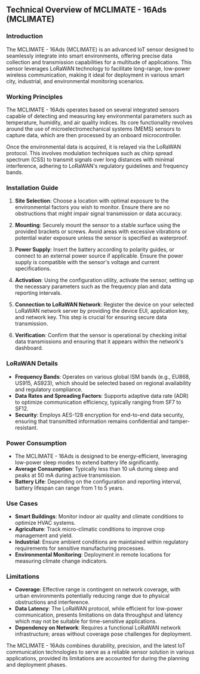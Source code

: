 ## Technical Overview of MCLIMATE - 16Ads (MCLIMATE)

### Introduction

The MCLIMATE - 16Ads (MCLIMATE) is an advanced IoT sensor designed to seamlessly integrate into smart environments, offering precise data collection and transmission capabilities for a multitude of applications. This sensor leverages LoRaWAN technology to facilitate long-range, low-power wireless communication, making it ideal for deployment in various smart city, industrial, and environmental monitoring scenarios.

### Working Principles

The MCLIMATE - 16Ads operates based on several integrated sensors capable of detecting and measuring key environmental parameters such as temperature, humidity, and air quality indices. Its core functionality revolves around the use of microelectromechanical systems (MEMS) sensors to capture data, which are then processed by an onboard microcontroller.

Once the environmental data is acquired, it is relayed via the LoRaWAN protocol. This involves modulation techniques such as chirp spread spectrum (CSS) to transmit signals over long distances with minimal interference, adhering to LoRaWAN's regulatory guidelines and frequency bands.

### Installation Guide

1. **Site Selection**: Choose a location with optimal exposure to the environmental factors you wish to monitor. Ensure there are no obstructions that might impair signal transmission or data accuracy.

2. **Mounting**: Securely mount the sensor to a stable surface using the provided brackets or screws. Avoid areas with excessive vibrations or potential water exposure unless the sensor is specified as waterproof.

3. **Power Supply**: Insert the battery according to polarity guides, or connect to an external power source if applicable. Ensure the power supply is compatible with the sensor's voltage and current specifications.

4. **Activation**: Using the configuration utility, activate the sensor, setting up the necessary parameters such as the frequency plan and data reporting intervals.

5. **Connection to LoRaWAN Network**: Register the device on your selected LoRaWAN network server by providing the device EUI, application key, and network key. This step is crucial for ensuring secure data transmission.

6. **Verification**: Confirm that the sensor is operational by checking initial data transmissions and ensuring that it appears within the network's dashboard.

### LoRaWAN Details

- **Frequency Bands**: Operates on various global ISM bands (e.g., EU868, US915, AS923), which should be selected based on regional availability and regulatory compliance.
- **Data Rates and Spreading Factors**: Supports adaptive data rate (ADR) to optimize communication efficiency, typically ranging from SF7 to SF12.
- **Security**: Employs AES-128 encryption for end-to-end data security, ensuring that transmitted information remains confidential and tamper-resistant.

### Power Consumption

- The MCLIMATE - 16Ads is designed to be energy-efficient, leveraging low-power sleep modes to extend battery life significantly.
- **Average Consumption**: Typically less than 10 uA during sleep and peaks at 50 mA during active transmission.
- **Battery Life**: Depending on the configuration and reporting interval, battery lifespan can range from 1 to 5 years.

### Use Cases

- **Smart Buildings**: Monitor indoor air quality and climate conditions to optimize HVAC systems.
- **Agriculture**: Track micro-climatic conditions to improve crop management and yield.
- **Industrial**: Ensure ambient conditions are maintained within regulatory requirements for sensitive manufacturing processes.
- **Environmental Monitoring**: Deployment in remote locations for measuring climate change indicators.

### Limitations

- **Coverage**: Effective range is contingent on network coverage, with urban environments potentially reducing range due to physical obstructions and interference.
- **Data Latency**: The LoRaWAN protocol, while efficient for low-power communication, presents limitations on data throughput and latency which may not be suitable for time-sensitive applications.
- **Dependency on Network**: Requires a functional LoRaWAN network infrastructure; areas without coverage pose challenges for deployment.

The MCLIMATE - 16Ads combines durability, precision, and the latest IoT communication technologies to serve as a reliable sensor solution in various applications, provided its limitations are accounted for during the planning and deployment phases.